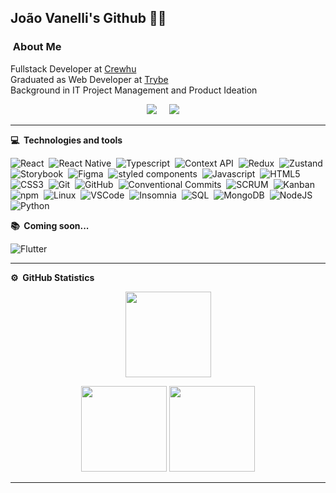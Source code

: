 ## João Vanelli's Github :man_technologist:

### &nbsp;About Me

Fullstack Developer at [Crewhu](https://www.crewhu.com/)\
Graduated as Web Developer at [Trybe](https://www.betrybe.com/)\
Background in IT Project Management and Product Ideation

<p align="center">
  <a href="https://www.linkedin.com/in/vanellijoao/"><img src="https://img.shields.io/badge/linkedin-%230077B5.svg?&style=for-the-badge&logo=linkedin&logoColor=white" /></a>&nbsp;&nbsp;&nbsp;&nbsp;
  <a href="https://www.instagram.com/vanellijoao/"><img src="https://img.shields.io/badge/instagram-%23dc2743.svg?&style=for-the-badge&logo=instagram&logoColor=white" /></a>&nbsp;&nbsp;&nbsp;&nbsp;
</p>
</p>

<hr/>


<b> :computer: &nbsp;Technologies and tools</b>
  <br/>


![React](https://img.shields.io/badge/-React-61DAFB?style=flat=square&logo=react&logoColor=black)&nbsp;
![React Native](https://img.shields.io/badge/-React%20Native-61DAFB?style=flat=square&logo=react&logoColor=black)&nbsp;
![Typescript](https://img.shields.io/badge/-TypeScript-3178C6?style=flat=square&logo=typescript&logoColor=white)&nbsp;
![Context API](https://img.shields.io/badge/-Context%20API-61DAFB?style=flat=square&logo=react&logoColor=black)&nbsp;
![Redux](https://img.shields.io/badge/-Redux-764ABC?style=flat=square&logo=redux&logoColor=white)&nbsp;
![Zustand](https://img.shields.io/badge/-Zustand-007ACC?style=flat=square)&nbsp;
![Storybook](https://img.shields.io/badge/-Storybook-FF4785?style=flat=square&logo=storybook&logoColor=white)&nbsp;
![Figma](https://img.shields.io/badge/-Figma-F24E1E?style=flat=square&logo=figma&logoColor=white)&nbsp;
![styled components](https://img.shields.io/badge/-styled%20components-DB7093?style=flat=square&logo=styled-components&logoColor=white)&nbsp;
![Javascript](https://img.shields.io/badge/-Javascript-yellow?style=flat=square&logo=javascript&logoColor=white)&nbsp;
![HTML5](https://img.shields.io/badge/-HTML5-E34F26?style=flat=square&logo=html5&logoColor=white)&nbsp;
![CSS3](https://img.shields.io/badge/-CSS3-1572B6?style=flat=square&logo=css3&logoColor=white)&nbsp;
![Git](https://img.shields.io/badge/-Git-F05032?style=flat=square&logo=git&logoColor=white)&nbsp;
![GitHub](https://img.shields.io/badge/-GitHub-181717?style=flat=square&logo=github&logoColor=white)&nbsp;
![Conventional Commits](https://img.shields.io/badge/-Conventional%20Commits-FE5196?style=flat=square&logo=conventional-commits&logoColor=white)&nbsp;
![SCRUM](https://img.shields.io/badge/-SCRUM-blue?style=flat=square)&nbsp;
![Kanban](https://img.shields.io/badge/-Kanban-grey?style=flat=square)&nbsp;
![npm](https://img.shields.io/badge/-npm-CB3837?style=flat=square&logo=npm&logoColor=white)&nbsp;
![Linux](https://img.shields.io/badge/-Linux-FCC624?style=flat=square&logo=linux&logoColor=black)&nbsp;
![VSCode](https://img.shields.io/badge/-VSCode-007ACC?style=flat=square&logo=visual-studio-code&logoColor=white)&nbsp;
![Insomnia](https://img.shields.io/badge/-Insomnia-4000BF?style=flat=square&logo=insomnia&logoColor=white)&nbsp;
![SQL](https://img.shields.io/badge/-SQL-4479A1?style=flat=square&logo=mysql&logoColor=white)&nbsp;
![MongoDB](https://img.shields.io/badge/-MongoDB-47A248?style=flat=square&logo=mongodb&logoColor=white)&nbsp;
![NodeJS](https://img.shields.io/badge/-Node.Js-339933?style=flat=square&logo=node-dot-js&logoColor=white)&nbsp;
![Python](https://img.shields.io/badge/-Python-3776AB?style=flat=square&logo=python&logoColor=white)&nbsp;
<!-- ![]()&nbsp; -->

<b> :books: &nbsp;Coming soon...</b>
<br/>

![Flutter](https://img.shields.io/badge/-Flutter-02569B?style=flat=square&logo=flutter&logoColor=white)&nbsp;
<!-- ![]()&nbsp; -->

<hr/>

<b>:gear: &nbsp;GitHub Statistics</b>
<br/>
  <p align="center">
      <img height="137px" src="https://github-readme-streak-stats.herokuapp.com/?user=vanellijoao&hide_border=true&theme=nightowl" />
  </p>
  <p align="center">
      <img height="137px" src="https://github-readme-stats.vercel.app/api?username=vanellijoao&hide_title=true&hide_border=true&show_icons=true&include_all_commits=true&count_private=true&line_height=21&theme=nightowl" /> <img height="137px" src="https://github-readme-stats.vercel.app/api/top-langs/?username=vanellijoao&hide=html&hide_title=true&hide_border=true&layout=compact&langs_count=8&theme=nightowl" />
  </p>


<hr/>
<br/>

<!-- <p align="right">
<img src="https://komarev.com/ghpvc/?username=leandrofcr&style=plastic&label=Views"><img>
</p> -->
